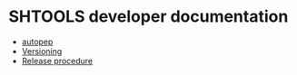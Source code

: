 # SHTOOLS developer documentation

* [autopep](autopep.md)
* [Versioning](versioning.md)
* [Release procedure](release-procedure.md)
